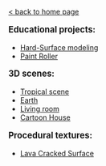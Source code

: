 [< back to home page](../../../ "Home page")

<p style="font-weight: bold; font-size: 1.2em;">Educational projects:</p>

- [Hard-Surface modeling](./Hard-Surface%20modeling "Visit &#34;Hard-Surface modeling&#34; project page")
- [Paint Roller](./Paint%20Roller "Visit &#34;Paint 20Roller&#34; project page")


<p style="font-weight: bold; font-size: 1.2em;">3D scenes:</p>

- [Tropical scene](./Tropical%20scene "Visit &#34;Tropical scene&#34; project page")
- [Earth](./Earth "Visit &#34;Earth&#34; project page")
- [Living room](./Living%20room "Visit &#34;Living room&#34; project page")
- [Cartoon House](./Cartoon%20House "Visit &#34;Cartoon House&#34; project page")

<p style="font-weight: bold; font-size: 1.2em;">Procedural textures:</p>

- [Lava Cracked Surface](./Procedural%20textures/Lava%20Cracked%20Surface "Visit &#34;Lava Cracked Surface&#34; project page")